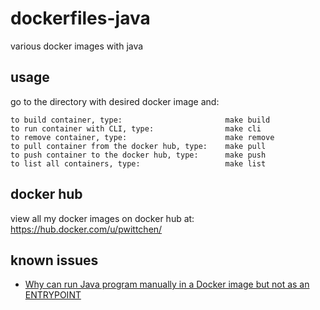 # dockerfiles-java
various docker images with java

usage
-----

go to the directory with desired docker image and:

```
to build container, type:                       make build
to run container with CLI, type:                make cli
to remove container, type:                      make remove
to pull container from the docker hub, type:    make pull
to push container to the docker hub, type:      make push
to list all containers, type:                   make list
```
docker hub
----------

view all my docker images on docker hub at: https://hub.docker.com/u/pwittchen/

known issues
------------
- [Why can run Java program manually in a Docker image but not as an ENTRYPOINT](https://stackoverflow.com/questions/51811955/why-can-run-java-program-manually-in-a-docker-image-but-not-as-an-entrypoint)
